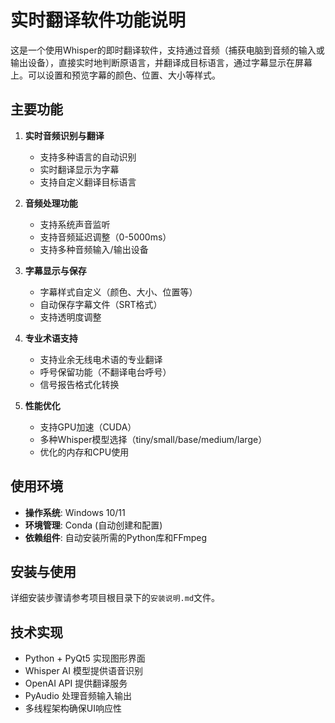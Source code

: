 # 实时翻译软件功能说明

这是一个使用Whisper的即时翻译软件，支持通过音频（捕获电脑到音频的输入或输出设备），直接实时地判断原语言，并翻译成目标语言，通过字幕显示在屏幕上。可以设置和预览字幕的颜色、位置、大小等样式。

## 主要功能

1. **实时音频识别与翻译**
   - 支持多种语言的自动识别
   - 实时翻译显示为字幕
   - 支持自定义翻译目标语言

2. **音频处理功能**
   - 支持系统声音监听
   - 支持音频延迟调整（0-5000ms）
   - 支持多种音频输入/输出设备

3. **字幕显示与保存**
   - 字幕样式自定义（颜色、大小、位置等）
   - 自动保存字幕文件（SRT格式）
   - 支持透明度调整

4. **专业术语支持**
   - 支持业余无线电术语的专业翻译
   - 呼号保留功能（不翻译电台呼号）
   - 信号报告格式化转换

5. **性能优化**
   - 支持GPU加速（CUDA）
   - 多种Whisper模型选择（tiny/small/base/medium/large）
   - 优化的内存和CPU使用

## 使用环境

- **操作系统**: Windows 10/11
- **环境管理**: Conda (自动创建和配置)
- **依赖组件**: 自动安装所需的Python库和FFmpeg

## 安装与使用

详细安装步骤请参考项目根目录下的`安装说明.md`文件。

## 技术实现

- Python + PyQt5 实现图形界面
- Whisper AI 模型提供语音识别
- OpenAI API 提供翻译服务
- PyAudio 处理音频输入输出
- 多线程架构确保UI响应性